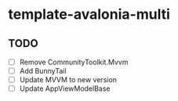# template-avalonia-multi

## TODO

- [ ] Remove CommunityToolkit.Mvvm
- [ ] Add BunnyTail
- [ ] Update MVVM to new version
- [ ] Update AppViewModelBase
